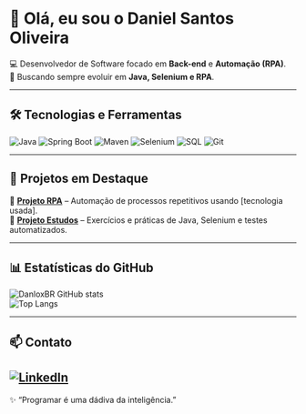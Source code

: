 # 👋 Olá, eu sou o Daniel Santos Oliveira  

💻 Desenvolvedor de Software focado em **Back-end** e **Automação (RPA)**.  
🚀 Buscando sempre evoluir em **Java, Selenium e RPA**.  

---

## 🛠️ Tecnologias e Ferramentas

![Java](https://img.shields.io/badge/Java-ED8B00?style=for-the-badge&logo=openjdk&logoColor=white)
![Spring Boot](https://img.shields.io/badge/Spring%20Boot-6DB33F?style=for-the-badge&logo=springboot&logoColor=white)
![Maven](https://img.shields.io/badge/Maven-C71A36?style=for-the-badge&logo=apachemaven&logoColor=white)
![Selenium](https://img.shields.io/badge/Selenium-43B02A?style=for-the-badge&logo=selenium&logoColor=white)
![SQL](https://img.shields.io/badge/SQL-003B57?style=for-the-badge&logo=postgresql&logoColor=white)
![Git](https://img.shields.io/badge/Git-F05032?style=for-the-badge&logo=git&logoColor=white)

---

## 📌 Projetos em Destaque

🔹 [**Projeto RPA**](https://github.com/DanloxBR/RPA) – Automação de processos repetitivos usando [tecnologia usada].  
🔹 [**Projeto Estudos**](https://github.com/DanloxBR/Estudos) – Exercícios e práticas de Java, Selenium e testes automatizados.  

---

## 📊 Estatísticas do GitHub

![DanloxBR GitHub stats](https://github-readme-stats.vercel.app/api?username=DanloxBR&show_icons=true&theme=radical)  
![Top Langs](https://github-readme-stats.vercel.app/api/top-langs/?username=DanloxBR&layout=compact&theme=radical)

---

## 📫 Contato

[![LinkedIn](https://img.shields.io/badge/LinkedIn-blue?style=for-the-badge&logo=linkedin)](https://www.linkedin.com/in/daniel-santos-oliveira-2b91a237a/)  
---

✨ “Programar é uma dádiva da inteligência.”
